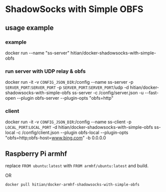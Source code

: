 # ShadowSocks with Simple OBFS

## usage example

### example

docker run --name "ss-server" hitian/docker-shadowsocks-with-simple-obfs

### run server with UDP relay & obfs

docker run -it -v `CONFIG_JSON_DIR`:/config --name ss-server -p `SERVER_PORT`:`SERVER_PORT` -p `SERVER_PORT`:`SERVER_PORT`/udp -d hitian/docker-shadowsocks-with-simple-obfs ss-server -c /config/server.json -u --fast-open --plugin obfs-server --plugin-opts "obfs=http"

### client

docker run -it -v `CONFIG_JSON_DIR`:/config --name ss-client -p `LOCAL_PORT`:`LOCAL_PORT` -d hitian/docker-shadowsocks-with-simple-obfs ss-local -c /config/client.json --plugin obfs-local --plugin-opts "obfs=http;obfs-host=www.bing.com" -b 0.0.0.0


## Raspberry Pi armhf

replace `FROM ubuntu:latest` with `FROM armhf/ubuntu:latest` and build.

OR

`docker pull hitian/docker-armhf-shadowsocks-with-simple-obfs`
